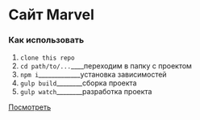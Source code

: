 # Сайт Marvel

### Как использовать

1. ```clone this repo```  
2. ```cd path/to/...```____переходим в папку с проектом
3. ```npm i```_____________установка зависимостей
4. ```gulp build```________сборка проекта
5. ```gulp watch```________разработка проекта

[Посмотреть](https://vanyasofroni.github.io/marvel-site/)

